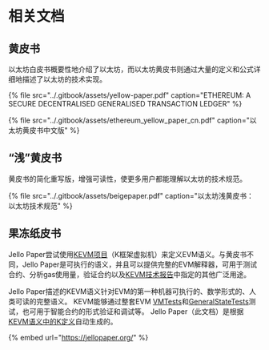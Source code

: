 # 相关文档

## 黄皮书

以太坊白皮书概要性地介绍了以太坊，而以太坊黄皮书则通过大量的定义和公式详细地描述了以太坊的技术实现。

{% file src="../.gitbook/assets/yellow-paper.pdf" caption="ETHEREUM: A SECURE DECENTRALISED GENERALISED TRANSACTION LEDGER" %}

{% file src="../.gitbook/assets/ethereum\_yellow\_paper\_cn.pdf" caption="以太坊黄皮书中文版" %}

## “浅”黄皮书

黄皮书的简化重写版，增强可读性，使更多用户都能理解以太坊的技术规范。

{% file src="../.gitbook/assets/beigepaper.pdf" caption="以太坊浅黄皮书：以太坊技术规范" %}

## 果冻纸皮书

Jello Paper尝试使用[KEVM项目](https://github.com/kframework/evm-semantics)（K框架虚拟机）来定义EVM语义。与黄皮书不同，Jello Paper是可执行的语义，并且可以提供完整的EVM解释器，可用于测试合约、分析gas使用量，验证合约以及[KEVM技术报告](https://www.ideals.illinois.edu/handle/2142/97207)中指定的其他广泛用途。

Jello Paper描述的KEVM语义针对EVM的第一种机器可执行的、数学形式的、人类可读的完整语义。 KEVM能够通过整套EVM [VMTests](https://github.com/ethereum/tests/tree/develop/VMTests)和[GeneralStateTests](https://github.com/ethereum/tests/tree/develop/GeneralStateTests)测试，也可用于智能合约的形式验证和调试等。 Jello Paper（此文档）是根据[KEVM语义中的K定义](https://github.com/kframework/evm-semantics)自动生成的。

{% embed url="https://jellopaper.org/" %}



